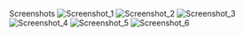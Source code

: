 Screenshots
![Screenshot_1](https://github.com/user-attachments/assets/4b61a8f1-03b3-4ec3-ba58-baecfcfe21a5)  ![Screenshot_2](https://github.com/user-attachments/assets/f1a836dd-0411-447a-87c8-22d46136bbf3)  ![Screenshot_3](https://github.com/user-attachments/assets/9a625faf-dd9c-4785-90bf-10e22e5b3763)
![Screenshot_4](https://github.com/user-attachments/assets/65a1f961-b0d7-4ad1-9876-7b15d953b467)  ![Screenshot_5](https://github.com/user-attachments/assets/93556cd0-1db0-4e8f-a79d-ddbedce1fb8b)  ![Screenshot_6](https://github.com/user-attachments/assets/a2de10ff-2c41-4852-930f-176c7c3f0c37)
